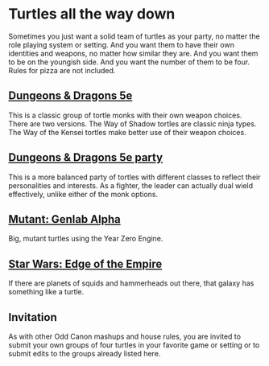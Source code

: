 # Turtles all the way down

Sometimes you just want a solid team of turtles as your party, no matter the role playing system or setting. And you want them to have their own identities and weapons, no matter how similar they are. And you want them to be on the youngish side. And you want the number of them to be four. Rules for pizza are not included.

## [Dungeons & Dragons 5e](four_tortles.md)

This is a classic group of tortle monks with their own weapon choices. There are two versions. The Way of Shadow tortles are classic ninja types. The Way of the Kensei tortles make better use of their weapon choices.

## [Dungeons & Dragons 5e party](four_tortles_party.md)

This is a more balanced party of tortles with different classes to reflect their personalities and interests. As a fighter, the leader can actually dual wield effectively, unlike either of the monk options.

## [Mutant: Genlab Alpha](mutant_genlab_alpha.md)

Big, mutant turtles using the Year Zero Engine.

## [Star Wars: Edge of the Empire](edge_of_the_empire.md)

If there are planets of squids and hammerheads out there, that galaxy has something like a turtle.

## Invitation

As with other Odd Canon mashups and house rules, you are invited to submit your own groups of four turtles in your favorite game or setting or to submit edits to the groups already listed here.
